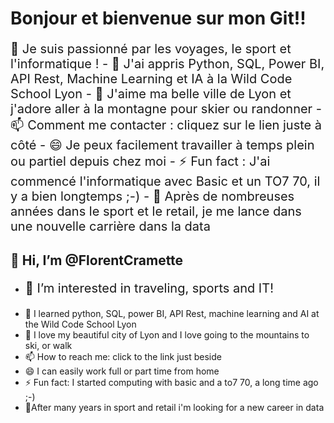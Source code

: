 <h1>Bonjour et bienvenue sur mon Git!!</h1>

<p style="font-size:20px;">👀 Je suis passionné par les voyages, le sport et l'informatique !  
- 🌱 J'ai appris Python, SQL, Power BI, API Rest, Machine Learning et IA à la Wild Code School Lyon  
- 💞️ J'aime ma belle ville de Lyon et j'adore aller à la montagne pour skier ou randonner  
- 📫 Comment me contacter : cliquez sur le lien juste à côté  
- 😄 Je peux facilement travailler à temps plein ou partiel depuis chez moi  
- ⚡ Fun fact : J'ai commencé l'informatique avec Basic et un TO7 70, il y a bien longtemps ;-)  
- 🚀 Après de nombreuses années dans le sport et le retail, je me lance dans une nouvelle carrière dans la data</p>

<h2> 👋 Hi, I’m @FlorentCramette</h2>

- <p style="font-size:20px;">👀 I’m interested in traveling, sports and IT!
- 🌱 I learned python, SQL, power BI, API Rest, machine learning and AI at the Wild Code School Lyon
- 💞️ I love my beautiful city of Lyon and I love going to the mountains to ski, or walk
- 📫 How to reach me: click to the link just beside
- 😄 I can easily work full or part time from home
- ⚡ Fun fact: I started computing with basic and a to7 70, a long time ago ;-)
- 🚀After many years in sport and retail i'm looking for a new career in data</p>
<!---
FlorentCramette/FlorentCramette is a ✨ special ✨ repository because its `README.md` (this file) appears on your GitHub profile.
You can click the Preview link to take a look at your changes.
--->
